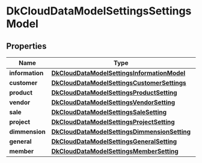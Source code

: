 
# DkCloudDataModelSettingsSettingsModel

## Properties
Name | Type | Description | Notes
------------ | ------------- | ------------- | -------------
**information** | [**DkCloudDataModelSettingsInformationModel**](DkCloudDataModelSettingsInformationModel.md) |  |  [optional]
**customer** | [**DkCloudDataModelSettingsCustomerSettings**](DkCloudDataModelSettingsCustomerSettings.md) |  |  [optional]
**product** | [**DkCloudDataModelSettingsProductSetting**](DkCloudDataModelSettingsProductSetting.md) |  |  [optional]
**vendor** | [**DkCloudDataModelSettingsVendorSetting**](DkCloudDataModelSettingsVendorSetting.md) |  |  [optional]
**sale** | [**DkCloudDataModelSettingsSaleSetting**](DkCloudDataModelSettingsSaleSetting.md) |  |  [optional]
**project** | [**DkCloudDataModelSettingsProjectSetting**](DkCloudDataModelSettingsProjectSetting.md) |  |  [optional]
**dimmension** | [**DkCloudDataModelSettingsDimmensionSetting**](DkCloudDataModelSettingsDimmensionSetting.md) |  |  [optional]
**general** | [**DkCloudDataModelSettingsGeneralSetting**](DkCloudDataModelSettingsGeneralSetting.md) |  |  [optional]
**member** | [**DkCloudDataModelSettingsMemberSetting**](DkCloudDataModelSettingsMemberSetting.md) |  |  [optional]



